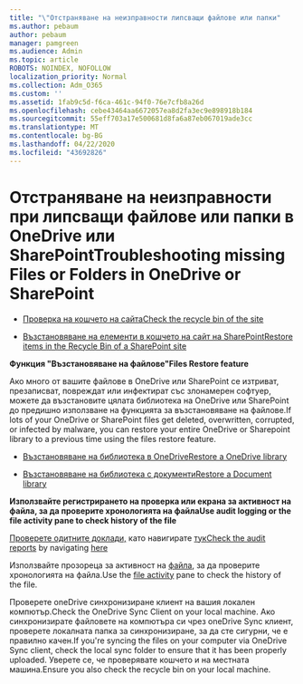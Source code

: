 ```yaml
---
title: "\"Отстраняване на неизправности липсващи файлове или папки"
ms.author: pebaum
author: pebaum
manager: pamgreen
ms.audience: Admin
ms.topic: article
ROBOTS: NOINDEX, NOFOLLOW
localization_priority: Normal
ms.collection: Adm_O365
ms.custom: ''
ms.assetid: 1fab9c5d-f6ca-461c-94f0-76e7cfb8a26d
ms.openlocfilehash: cebe43464aa6672057ea8d2fa3ec9e898918b184
ms.sourcegitcommit: 55eff703a17e500681d8fa6a87eb067019ade3cc
ms.translationtype: MT
ms.contentlocale: bg-BG
ms.lasthandoff: 04/22/2020
ms.locfileid: "43692826"
---
```

# <a name="troubleshooting-missing-files-or-folders-in-onedrive-or-sharepoint"></a><span data-ttu-id="a6759-102">Отстраняване на неизправности при липсващи файлове или папки в OneDrive или SharePoint</span><span class="sxs-lookup"><span data-stu-id="a6759-102">Troubleshooting missing Files or Folders in OneDrive or SharePoint</span></span>

- [<span data-ttu-id="a6759-103">Проверка на кошчето на сайта</span><span class="sxs-lookup"><span data-stu-id="a6759-103">Check the recycle bin of the site</span></span>](https://support.office.com/article/restore-deleted-items-from-the-site-collection-recycle-bin-5fa924ee-16d7-487b-9a0a-021b9062d14b)

- [<span data-ttu-id="a6759-104">Възстановяване на елементи в кошчето на сайт на SharePoint</span><span class="sxs-lookup"><span data-stu-id="a6759-104">Restore items in the Recycle Bin of a SharePoint site</span></span>](https://support.office.com/article/Restore-deleted-files-or-folders-in-OneDrive-949ada80-0026-4db3-a953-c99083e6a84f)



<span data-ttu-id="a6759-105">**Функция "Възстановяване на файлове"**</span><span class="sxs-lookup"><span data-stu-id="a6759-105">**Files Restore feature**</span></span>

<span data-ttu-id="a6759-106">Ако много от вашите файлове в OneDrive или SharePoint се изтриват, презаписват, повреждат или инфектират със злонамерен софтуер, можете да възстановите цялата библиотека на OneDrive или SharePoint до предишно използване на функцията за възстановяване на файлове.</span><span class="sxs-lookup"><span data-stu-id="a6759-106">If lots of your OneDrive or SharePoint files get deleted, overwritten, corrupted, or infected by malware, you can restore your entire OneDrive or Sharepoint library to a previous time using the files restore feature.</span></span>

- [<span data-ttu-id="a6759-107">Възстановяване на библиотека в OneDrive</span><span class="sxs-lookup"><span data-stu-id="a6759-107">Restore a OneDrive library</span></span>](https://support.office.com/article/restore-your-onedrive-fa231298-759d-41cf-bcd0-25ac53eb8a15)

- [<span data-ttu-id="a6759-108">Възстановяване на библиотека с документи</span><span class="sxs-lookup"><span data-stu-id="a6759-108">Restore a Document library</span></span>](https://support.office.com/article/restore-a-document-library-317791c3-8bd0-4dfd-8254-3ca90883d39a)

<span data-ttu-id="a6759-109">**Използвайте регистрирането на проверка или екрана за активност на файла, за да проверите хронологията на файла**</span><span class="sxs-lookup"><span data-stu-id="a6759-109">**Use audit logging or the file activity pane to check history of the file**</span></span>

<span data-ttu-id="a6759-110">[Проверете одитните доклади,](https://docs.microsoft.com/office365/securitycompliance/search-the-audit-log-in-security-and-compliance) </a> като навигирате [тук](https://protection.office.com/#/unifiedauditlog)</span><span class="sxs-lookup"><span data-stu-id="a6759-110">[Check the audit reports](https://docs.microsoft.com/office365/securitycompliance/search-the-audit-log-in-security-and-compliance)</a> by navigating [here](https://protection.office.com/#/unifiedauditlog)</span></span>

<span data-ttu-id="a6759-111">Използвайте прозореца за активност на [файла,](https://support.office.com/article/File-activity-in-a-document-library-6105ecda-1dd0-4f6f-9542-102bf5c0ffe0) за да проверите хронологията на файла.</span><span class="sxs-lookup"><span data-stu-id="a6759-111">Use the [file activity](https://support.office.com/article/File-activity-in-a-document-library-6105ecda-1dd0-4f6f-9542-102bf5c0ffe0) pane to check the history of the file.</span></span>

<span data-ttu-id="a6759-112">Проверете oneDrive синхронизиране клиент на вашия локален компютър.</span><span class="sxs-lookup"><span data-stu-id="a6759-112">Check the OneDrive Sync Client on your local machine.</span></span>  <span data-ttu-id="a6759-113">Ако синхронизирате файловете на компютъра си чрез oneDrive Sync клиент, проверете локалната папка за синхронизиране, за да сте сигурни, че е правилно качен.</span><span class="sxs-lookup"><span data-stu-id="a6759-113">If you're syncing the files on your computer via OneDrive Sync client, check the local sync folder to ensure that it has been properly uploaded.</span></span> <span data-ttu-id="a6759-114">Уверете се, че проверявате кошчето и на местната машина.</span><span class="sxs-lookup"><span data-stu-id="a6759-114">Ensure you also check the recycle bin on your local machine.</span></span>



